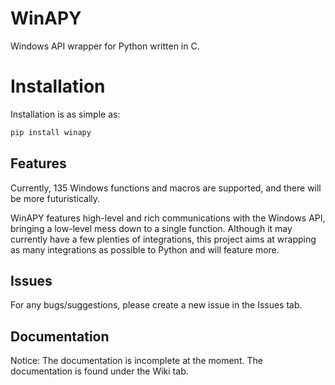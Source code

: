 # WinAPY
Windows API wrapper for Python written in C.

# Installation
Installation is as simple as:
```py
pip install winapy
```

## Features
Currently, 135 Windows functions and macros are supported, and there will be more futuristically.

WinAPY features high-level and rich communications with the Windows API, bringing a low-level mess down to a single function. Although it may currently have a few plenties of integrations, this project aims at wrapping as many integrations as possible to Python and will feature more.

## Issues
For any bugs/suggestions, please create a new issue in the Issues tab. 

## Documentation
Notice: The documentation is incomplete at the moment.
The documentation is found under the Wiki tab.
